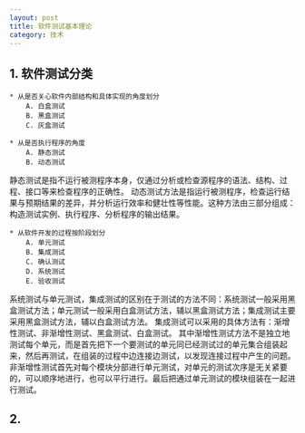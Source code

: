 ```yaml
---
layout: post
title: 软件测试基本理论
category: 技术
---
```


## 1. 软件测试分类

	* 从是否关心软件内部结构和具体实现的角度划分
		A. 白盒测试
		B. 黑盒测试
		C. 灰盒测试

	* 从是否执行程序的角度
		A. 静态测试
		B. 动态测试
静态测试是指不运行被测程序本身，仅通过分析或检查源程序的语法、结构、过程、接口等来检查程序的正确性。
动态测试方法是指运行被测程序，检查运行结果与预期结果的差异，并分析运行效率和健壮性等性能。这种方法由三部分组成：构造测试实例、执行程序、分析程序的输出结果。

	* 从软件开发的过程按阶段划分
		A. 单元测试
		B. 集成测试
		C. 确认测试
		D. 系统测试
		E. 验收测试
系统测试与单元测试，集成测试的区别在于测试的方法不同：系统测试一般采用黑盒测试方法；单元测试一般采用白盒测试方法，辅以黑盒测试方法；集成测试主要采用黑盒测试方法，辅以白盒测试方法。
集成测试可以采用的具体方法有：渐增性测试、非渐增性测试、黑盒测试、白盒测试。
其中渐增性测试方法不是独立地测试每个单元，而是首先把下一个要测试的单元同已经测试过的单元集合组装起来，然后再测试，在组装的过程中边连接边测试，以发现连接过程中产生的问题。
非渐增性测试首先对每个模块分部进行单元测试，对单元的测试次序是无关紧要的，可以顺序地进行，也可以平行进行。最后把通过单元测试的模块组装在一起进行测试。

## 2.   
